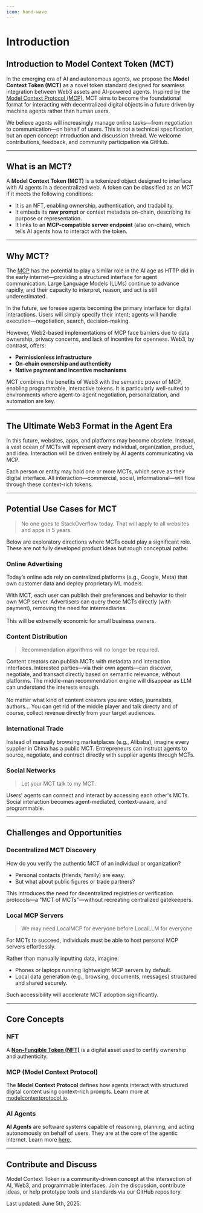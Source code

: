 ```yaml
---
icon: hand-wave
---
```


# Introduction

## Introduction to Model Context Token (MCT)

In the emerging era of AI and autonomous agents, we propose the **Model Context Token (MCT)** as a novel token standard designed for seamless integration between Web3 assets and AI-powered agents. Inspired by the [Model Context Protocol (MCP)](https://modelcontextprotocol.io/introduction), MCT aims to become the foundational format for interacting with decentralized digital objects in a future driven by machine agents rather than human users.

We believe agents will increasingly manage online tasks—from negotiation to communication—on behalf of users. This is not a technical specification, but an open concept introduction and discussion thread. We welcome contributions, feedback, and community participation via GitHub.

***

## What is an MCT?

A **Model Context Token (MCT)** is a tokenized object designed to interface with AI agents in a decentralized web. A token can be classified as an MCT if it meets the following conditions:

* It is an NFT, enabling ownership, authentication, and tradability.
* It embeds its **raw prompt** or context metadata on-chain, describing its purpose or representation.
* It links to an **MCP-compatible server endpoint** (also on-chain), which tells AI agents how to interact with the token.

***

## Why MCT?

The [MCP](https://modelcontextprotocol.io/introduction) has the potential to play a similar role in the AI age as HTTP did in the early internet—providing a structured interface for agent communication. Large Language Models (LLMs) continue to advance rapidly, and their capacity to interpret, reason, and act is still underestimated.

In the future, we foresee agents becoming the primary interface for digital interactions. Users will simply specify their intent; agents will handle execution—negotiation, search, decision-making.

However, Web2-based implementations of MCP face barriers due to data ownership, privacy concerns, and lack of incentive for openness. Web3, by contrast, offers:

* **Permissionless infrastructure**
* **On-chain ownership and authenticity**
* **Native payment and incentive mechanisms**

MCT combines the benefits of Web3 with the semantic power of MCP, enabling programmable, interactive tokens. It is particularly well-suited to environments where agent-to-agent negotiation, personalization, and automation are key.

***

## The Ultimate Web3 Format in the Agent Era

In this future, websites, apps, and platforms may become obsolete. Instead, a vast ocean of MCTs will represent every individual, organization, product, and idea. Interaction will be driven entirely by AI agents communicating via MCP.

Each person or entity may hold one or more MCTs, which serve as their digital interface. All interaction—commercial, social, informational—will flow through these context-rich tokens.

***

## Potential Use Cases for MCT

> No one goes to StackOverflow today. That will apply to all websites and apps in 5 years.

Below are exploratory directions where MCTs could play a significant role. These are not fully developed product ideas but rough conceptual paths:

### Online Advertising

Today’s online ads rely on centralized platforms (e.g., Google, Meta) that own customer data and deploy proprietary ML models.

With MCT, each user can publish their preferences and behavior to their own MCP server. Advertisers can query these MCTs directly (with payment), removing the need for intermediaries.\
\
This will be extremelly economic for small business owners.

### Content Distribution

> Recommendation algorithms will no longer be required.

Content creators can publish MCTs with metadata and interaction interfaces. Interested parties—via their own agents—can discover, negotiate, and transact directly based on semantic relevance, without platforms. The middle-man recommendation engine will disappear as LLM can understand the interests enough.\
\
No matter what kind of content creators you are: video, journalists, authors... You can get rid of the middle player and talk directy and of course, collect revenue directly from your target audiences.

### International Trade

Instead of manually browsing marketplaces (e.g., Alibaba), imagine every supplier in China has a public MCT. Entrepreneurs can instruct agents to source, negotiate, and contract directly with supplier agents through MCTs.

### Social Networks

> Let your MCT talk to my MCT.

Users' agents can connect and interact by accessing each other's MCTs. Social interaction becomes agent-mediated, context-aware, and programmable.

***

## Challenges and Opportunities

### Decentralized MCT Discovery

How do you verify the authentic MCT of an individual or organization?

* Personal contacts (friends, family) are easy.
* But what about public figures or trade partners?

This introduces the need for decentralized registries or verification protocols—a "MCT of MCTs"—without recreating centralized gatekeepers.

### Local MCP Servers

> We may need LocalMCP for everyone before LocalLLM for everyone

For MCTs to succeed, individuals must be able to host personal MCP servers effortlessly.

Rather than manually inputting data, imagine:

* Phones or laptops running lightweight MCP servers by default.
* Local data generation (e.g., browsing, documents, messages) structured and shared securely.

Such accessibility will accelerate MCT adoption significantly.

***

## Core Concepts

### NFT

A [**Non-Fungible Token (NFT)**](https://en.wikipedia.org/wiki/Non-fungible_token) is a digital asset used to certify ownership and authenticity.

### MCP (Model Context Protocol)

The **Model Context Protocol** defines how agents interact with structured digital content using context-rich prompts. Learn more at [modelcontextprotocol.io](https://modelcontextprotocol.io/introduction).

### AI Agents

**AI Agents** are software systems capable of reasoning, planning, and acting autonomously on behalf of users. They are at the core of the agentic internet. Learn more [here](https://cloud.google.com/discover/what-are-ai-agents).

***

## Contribute and Discuss

Model Context Token is a community-driven concept at the intersection of AI, Web3, and programmable interfaces. Join the discussion, contribute ideas, or help prototype tools and standards via our GitHub repository.



Last updated: June 5th, 2025.
